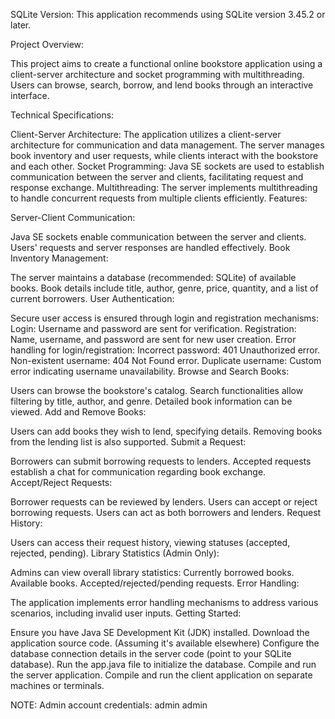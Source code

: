 SQLite Version: This application recommends using SQLite version 3.45.2 or later.

Project Overview:

This project aims to create a functional online bookstore application using a client-server architecture and socket programming with multithreading. Users can browse, search, borrow, and lend books through an interactive interface.

Technical Specifications:

Client-Server Architecture: The application utilizes a client-server architecture for communication and data management. The server manages book inventory and user requests, while clients interact with the bookstore and each other.
Socket Programming: Java SE sockets are used to establish communication between the server and clients, facilitating request and response exchange.
Multithreading: The server implements multithreading to handle concurrent requests from multiple clients efficiently.
Features:

Server-Client Communication:

Java SE sockets enable communication between the server and clients.
Users' requests and server responses are handled effectively.
Book Inventory Management:

The server maintains a database (recommended: SQLite) of available books.
Book details include title, author, genre, price, quantity, and a list of current borrowers.
User Authentication:

Secure user access is ensured through login and registration mechanisms:
Login: Username and password are sent for verification.
Registration: Name, username, and password are sent for new user creation.
Error handling for login/registration:
Incorrect password: 401 Unauthorized error.
Non-existent username: 404 Not Found error.
Duplicate username: Custom error indicating username unavailability.
Browse and Search Books:

Users can browse the bookstore's catalog.
Search functionalities allow filtering by title, author, and genre.
Detailed book information can be viewed.
Add and Remove Books:

Users can add books they wish to lend, specifying details.
Removing books from the lending list is also supported.
Submit a Request:

Borrowers can submit borrowing requests to lenders.
Accepted requests establish a chat for communication regarding book exchange.
Accept/Reject Requests:

Borrower requests can be reviewed by lenders.
Users can accept or reject borrowing requests.
Users can act as both borrowers and lenders.
Request History:

Users can access their request history, viewing statuses (accepted, rejected, pending).
Library Statistics (Admin Only):

Admins can view overall library statistics:
Currently borrowed books.
Available books.
Accepted/rejected/pending requests.
Error Handling:

The application implements error handling mechanisms to address various scenarios, including invalid user inputs.
Getting Started:

Ensure you have Java SE Development Kit (JDK) installed.
Download the application source code. (Assuming it's available elsewhere)
Configure the database connection details in the server code (point to your SQLite database).
Run the app.java file to initialize the database.
Compile and run the server application.
Compile and run the client application on separate machines or terminals.

NOTE:
Admin account credentials: admin admin

